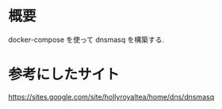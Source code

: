 # 概要

docker-compose を使って dnsmasq を構築する.


# 参考にしたサイト

https://sites.google.com/site/hollyroyaltea/home/dns/dnsmasq
